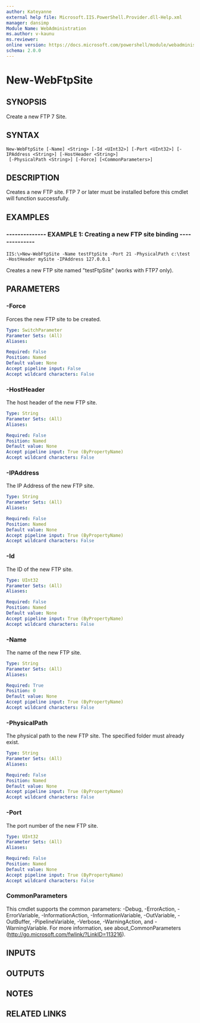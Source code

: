 ```yaml
---
author: Kateyanne
external help file: Microsoft.IIS.PowerShell.Provider.dll-Help.xml
manager: dansimp
Module Name: WebAdministration
ms.author: v-kaunu
ms.reviewer: 
online version: https://docs.microsoft.com/powershell/module/webadministration/new-webftpsite?view=windowsserver2012-ps&wt.mc_id=ps-gethelp
schema: 2.0.0
---
```


# New-WebFtpSite

## SYNOPSIS
Create a new FTP 7 Site.

## SYNTAX

```
New-WebFtpSite [-Name] <String> [-Id <UInt32>] [-Port <UInt32>] [-IPAddress <String>] [-HostHeader <String>]
 [-PhysicalPath <String>] [-Force] [<CommonParameters>]
```

## DESCRIPTION
Creates a new FTP site.
FTP 7 or later must be installed before this cmdlet will function successfully.

## EXAMPLES

### -------------- EXAMPLE 1: Creating a new FTP site binding --------------
```
IIS:\>New-WebFtpSite -Name testFtpSite -Port 21 -PhysicalPath c:\test -HostHeader mySite -IPAddress 127.0.0.1
```

Creates a new FTP site named "testFtpSite" (works with FTP7 only).

## PARAMETERS

### -Force
Forces the new FTP site to be created.

```yaml
Type: SwitchParameter
Parameter Sets: (All)
Aliases: 

Required: False
Position: Named
Default value: None
Accept pipeline input: False
Accept wildcard characters: False
```

### -HostHeader
The host header of the new FTP site.

```yaml
Type: String
Parameter Sets: (All)
Aliases: 

Required: False
Position: Named
Default value: None
Accept pipeline input: True (ByPropertyName)
Accept wildcard characters: False
```

### -IPAddress
The IP Address of the new FTP site.

```yaml
Type: String
Parameter Sets: (All)
Aliases: 

Required: False
Position: Named
Default value: None
Accept pipeline input: True (ByPropertyName)
Accept wildcard characters: False
```

### -Id
The ID of the new FTP site.

```yaml
Type: UInt32
Parameter Sets: (All)
Aliases: 

Required: False
Position: Named
Default value: None
Accept pipeline input: True (ByPropertyName)
Accept wildcard characters: False
```

### -Name
The name of the new FTP site.

```yaml
Type: String
Parameter Sets: (All)
Aliases: 

Required: True
Position: 0
Default value: None
Accept pipeline input: True (ByPropertyName)
Accept wildcard characters: False
```

### -PhysicalPath
The physical path to the new FTP site.
The specified folder must already exist.

```yaml
Type: String
Parameter Sets: (All)
Aliases: 

Required: False
Position: Named
Default value: None
Accept pipeline input: True (ByPropertyName)
Accept wildcard characters: False
```

### -Port
The port number of the new FTP site.

```yaml
Type: UInt32
Parameter Sets: (All)
Aliases: 

Required: False
Position: Named
Default value: None
Accept pipeline input: True (ByPropertyName)
Accept wildcard characters: False
```

### CommonParameters
This cmdlet supports the common parameters: -Debug, -ErrorAction, -ErrorVariable, -InformationAction, -InformationVariable, -OutVariable, -OutBuffer, -PipelineVariable, -Verbose, -WarningAction, and -WarningVariable. For more information, see about_CommonParameters (http://go.microsoft.com/fwlink/?LinkID=113216).

## INPUTS

## OUTPUTS

## NOTES

## RELATED LINKS

